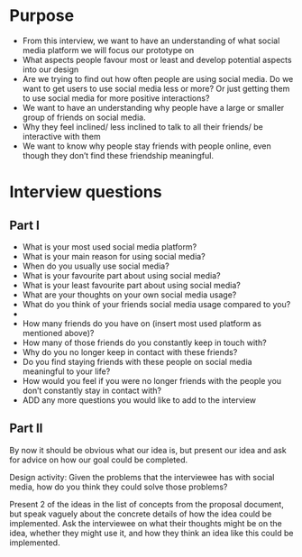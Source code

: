 # Purpose

* From this interview, we want to have an understanding of what social media platform we will focus our prototype on
* What aspects people favour most or least and develop potential aspects into our design
* Are we trying to find out how often people are using social media. Do we want to get users to use social media less or more? Or just getting them to use social media for more positive interactions?
* We want to have an understanding why people have a large or smaller group of friends on social media.
* Why they feel inclined/ less inclined to talk to all their friends/ be interactive with them
* We want to know why people stay friends with people online, even though they don’t find these friendship meaningful.

# Interview questions

## Part I

* What is your most used social media platform?
* What is your main reason for using social media?
* When do you usually use social media?
* What is your favourite part about using social media?
* What is your least favourite part about using social media?
* What are your thoughts on your own social media usage?
* What do you think of your friends social media usage compared to you?
* 
* How many friends do you have on (insert most used platform as mentioned above)?
* How many of those friends do you constantly keep in touch with?
* Why do you no longer keep in contact with these friends?
* Do you find staying friends with these people on social media meaningful to your life?
* How would you feel if you were no longer friends with the people you don’t constantly stay in contact with?
* ADD any more questions you would like to add to the interview

## Part II

By now it should be obvious what our idea is, but present our idea and ask for advice on how our goal could be completed.

Design activity: Given the problems that the interviewee has with social media, how do you think they could solve those problems?

Present 2 of the ideas in the list of concepts from the proposal document, but speak vaguely about the concrete details of how the idea could be implemented. Ask the interviewee on what their thoughts might be on the idea, whether they might use it, and how they think an idea like this could be implemented.